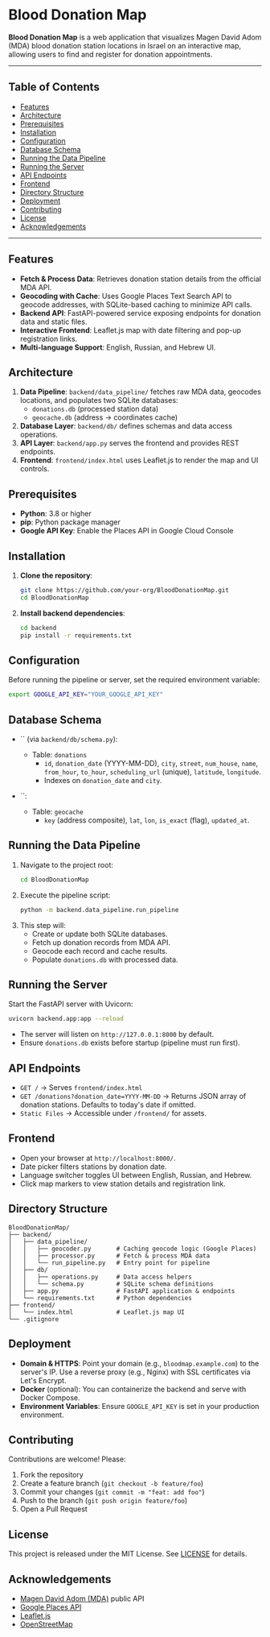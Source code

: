 # Blood Donation Map

**Blood Donation Map** is a web application that visualizes Magen David Adom (MDA) blood donation station locations in Israel on an interactive map, allowing users to find and register for donation appointments.

---

## Table of Contents

- [Features](#features)
- [Architecture](#architecture)
- [Prerequisites](#prerequisites)
- [Installation](#installation)
- [Configuration](#configuration)
- [Database Schema](#database-schema)
- [Running the Data Pipeline](#running-the-data-pipeline)
- [Running the Server](#running-the-server)
- [API Endpoints](#api-endpoints)
- [Frontend](#frontend)
- [Directory Structure](#directory-structure)
- [Deployment](#deployment)
- [Contributing](#contributing)
- [License](#license)
- [Acknowledgements](#acknowledgements)

---

## Features

- **Fetch & Process Data**: Retrieves donation station details from the official MDA API.
- **Geocoding with Cache**: Uses Google Places Text Search API to geocode addresses, with SQLite-based caching to minimize API calls.
- **Backend API**: FastAPI-powered service exposing endpoints for donation data and static files.
- **Interactive Frontend**: Leaflet.js map with date filtering and pop-up registration links.
- **Multi-language Support**: English, Russian, and Hebrew UI.

## Architecture

1. **Data Pipeline**: `backend/data_pipeline/` fetches raw MDA data, geocodes locations, and populates two SQLite databases:
   - `donations.db` (processed station data)
   - `geocache.db` (address → coordinates cache)
2. **Database Layer**: `backend/db/` defines schemas and data access operations.
3. **API Layer**: `backend/app.py` serves the frontend and provides REST endpoints.
4. **Frontend**: `frontend/index.html` uses Leaflet.js to render the map and UI controls.

## Prerequisites

- **Python**: 3.8 or higher
- **pip**: Python package manager
- **Google API Key**: Enable the Places API in Google Cloud Console

## Installation

1. **Clone the repository**:

   ```bash
   git clone https://github.com/your-org/BloodDonationMap.git
   cd BloodDonationMap
   ```

2. **Install backend dependencies**:

   ```bash
   cd backend
   pip install -r requirements.txt
   ```

## Configuration

Before running the pipeline or server, set the required environment variable:

```bash
export GOOGLE_API_KEY="YOUR_GOOGLE_API_KEY"
```


## Database Schema

- `` (via `backend/db/schema.py`):

  - Table: `donations`
    - `id`, `donation_date` (YYYY-MM-DD), `city`, `street`, `num_house`, `name`, `from_hour`, `to_hour`, `scheduling_url` (unique), `latitude`, `longitude`.
    - Indexes on `donation_date` and `city`.

- ``:

  - Table: `geocache`
    - `key` (address composite), `lat`, `lon`, `is_exact` (flag), `updated_at`.

## Running the Data Pipeline

1. Navigate to the project root:
   ```bash
   cd BloodDonationMap
   ```
2. Execute the pipeline script:
   ```bash
   python -m backend.data_pipeline.run_pipeline
   ```
3. This step will:
   - Create or update both SQLite databases.
   - Fetch up donation records from MDA API.
   - Geocode each record and cache results.
   - Populate `donations.db` with processed data.

## Running the Server

Start the FastAPI server with Uvicorn:

```bash
uvicorn backend.app:app --reload
```

- The server will listen on `http://127.0.0.1:8000` by default.
- Ensure `donations.db` exists before startup (pipeline must run first).

## API Endpoints

- `GET /` → Serves `frontend/index.html`
- `GET /donations?donation_date=YYYY-MM-DD` → Returns JSON array of donation stations. Defaults to today's date if omitted.
- `Static Files` → Accessible under `/frontend/` for assets.

## Frontend

- Open your browser at `http://localhost:8000/`.
- Date picker filters stations by donation date.
- Language switcher toggles UI between English, Russian, and Hebrew.
- Click map markers to view station details and registration link.

## Directory Structure

```
BloodDonationMap/
├── backend/
│   ├── data_pipeline/
│   │   ├── geocoder.py       # Caching geocode logic (Google Places)
│   │   ├── processor.py      # Fetch & process MDA data
│   │   └── run_pipeline.py   # Entry point for pipeline
│   ├── db/
│   │   ├── operations.py     # Data access helpers
│   │   └── schema.py         # SQLite schema definitions
│   ├── app.py                # FastAPI application & endpoints
│   └── requirements.txt      # Python dependencies
├── frontend/
│   └── index.html            # Leaflet.js map UI
└── .gitignore
```

## Deployment

- **Domain & HTTPS**: Point your domain (e.g., `bloodmap.example.com`) to the server's IP. Use a reverse proxy (e.g., Nginx) with SSL certificates via Let's Encrypt.
- **Docker** (optional): You can containerize the backend and serve with Docker Compose.
- **Environment Variables**: Ensure `GOOGLE_API_KEY` is set in your production environment.

## Contributing

Contributions are welcome! Please:

1. Fork the repository
2. Create a feature branch (`git checkout -b feature/foo`)
3. Commit your changes (`git commit -m "feat: add foo"`)
4. Push to the branch (`git push origin feature/foo`)
5. Open a Pull Request

## License

This project is released under the MIT License. See [LICENSE](LICENSE) for details.

## Acknowledgements

- [Magen David Adom (MDA)](https://www.mdais.org) public API
- [Google Places API](https://developers.google.com/maps/documentation/places)
- [Leaflet.js](https://leafletjs.com)
- [OpenStreetMap](https://www.openstreetmap.org)